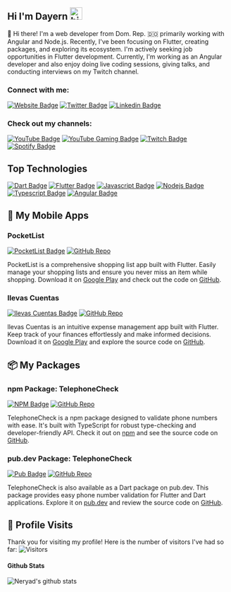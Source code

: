 ## Hi I'm Dayern <img src="https://user-images.githubusercontent.com/1303154/88677602-1635ba80-d120-11ea-84d8-d263ba5fc3c0.gif" width="28px" height="28px" alt="hi">

👋 Hi there! I'm a web developer from Dom. Rep. 🇩🇴 primarily working with Angular and Node.js. Recently, I've been focusing on Flutter, creating packages, and exploring its ecosystem. I'm actively seeking job opportunities in Flutter development. Currently, I'm working as an Angular developer and also enjoy doing live coding sessions, giving talks, and conducting interviews on my Twitch channel.

### Connect with me:
[![Website Badge](https://img.shields.io/badge/Website-neryad.dev-0e76a8?style=flat&labelColor=0e76a8&logo=internet-explorer&logoColor=white)](https://neryad.dev/)
[![Twitter Badge](https://img.shields.io/badge/-@neryadg-1ca0f1?style=flat&labelColor=1ca0f1&logo=twitter&logoColor=white&link=https://twitter.com/Ipenywis)](https://twitter.com/NeryadG) 
[![Linkedin Badge](https://img.shields.io/badge/-DayernG-0e76a8?style=flat&labelColor=0e76a8&logo=linkedin&logoColor=white)](https://www.linkedin.com/in/dayern-gomez/)

### Check out my channels:
[![YouTube Badge](https://img.shields.io/badge/YouTube-Programming-red?style=flat&logo=youtube&logoColor=white)]([https://www.youtube.com/channel/UC_your_programming_channel_id](https://www.youtube.com/@neryad)) 
[![YouTube Gaming Badge](https://img.shields.io/badge/YouTube-Gaming-red?style=flat&logo=youtube&logoColor=white)]([https://www.youtube.com/channel/UC_your_gaming_channel_id](https://www.youtube.com/@neryadg)) 
[![Twitch Badge](https://img.shields.io/badge/Twitch-DayernG-9146FF?style=flat&logo=twitch&logoColor=white)](https://www.twitch.tv/neryad)
[![Spotify Badge](https://img.shields.io/badge/-spotify-1CB854?style=flat&labelColor=black&logo=spotify&logoColor=1CB854)]([https://open.spotify.com/show/3rellaT0hUB5CW9nMPsIvh](https://open.spotify.com/show/6f5DN27T1tLbS1f2vnSHih?si=e78fcf83e24f4338)) 


<!-- TODO: Add last video link -->

<!-- - 🔭 I’m currently working on **Slearn** (Professional Courses Platform).
- :computer: Most used line of code `git commit -m "Initial Commit"`
- 🤔 I’m looking for help with Outstanding Video ideas.
- 📫 How to reach me: islempenywis@gmail.com.
- 😄 Pronouns: CoderOne, Ipenywis, islempenywis.
- ⚡ Fun fact: I play games and go to the GYM very often. -->

## Top Technologies

<!-- TODO: Make technologies links takes you to repositories -->
[![Dart Badge](https://img.shields.io/badge/-Dart-0175C2?style=for-the-badge&labelColor=black&logo=dart&logoColor=0175C2)](#) 
[![Flutter Badge](https://img.shields.io/badge/-Flutter-02569B?style=for-the-badge&labelColor=black&logo=flutter&logoColor=02569B)](#)
[![Javascript Badge](https://img.shields.io/badge/-Javascript-F0DB4F?style=for-the-badge&labelColor=black&logo=javascript&logoColor=F0DB4F)](#) [![Nodejs Badge](https://img.shields.io/badge/-Nodejs-3C873A?style=for-the-badge&labelColor=black&logo=node.js&logoColor=3C873A)](#)[![Typescript Badge](https://img.shields.io/badge/-Typescript-007acc?style=for-the-badge&labelColor=black&logo=typescript&logoColor=007acc)](#) 
[![Angular Badge](https://img.shields.io/badge/-Angular-E23236?style=for-the-badge&labelColor=white&logo=angular&logoColor=E23236)](#) 

## 📱 My Mobile Apps

### PocketList
[![PocketList Badge](https://img.shields.io/badge/-PocketList-3DDC84?style=for-the-badge&logo=google-play&logoColor=white)](https://play.google.com/store/apps/details?id=com.neryad.shopapp)
[![GitHub Repo](https://img.shields.io/badge/Repository-GitHub-blue?style=for-the-badge&logo=github&logoColor=white)](https://github.com/neryad/shopapp.git)

PocketList is a comprehensive shopping list app built with Flutter. Easily manage your shopping lists and ensure you never miss an item while shopping. Download it on [Google Play](https://play.google.com/store/apps/details?id=com.neryad.shopapp) and check out the code on [GitHub](https://github.com/neryad/shopapp.git).

### llevas Cuentas
[![llevas Cuentas Badge](https://img.shields.io/badge/-Allevas_Cuentas-3DDC84?style=for-the-badge&logo=google-play&logoColor=white)](https://play.google.com/store/apps/details?id=com.neryad.lleva_cuentas)
[![GitHub Repo](https://img.shields.io/badge/Repository-GitHub-blue?style=for-the-badge&logo=github&logoColor=white)](https://github.com/neryad/lleva_cuentas_flutter.git)

llevas Cuentas is an intuitive expense management app built with Flutter. Keep track of your finances effortlessly and make informed decisions. Download it on [Google Play](https://play.google.com/store/apps/details?id=com.neryad.lleva_cuentas) and explore the source code on [GitHub](https://github.com/neryad/lleva_cuentas_flutter.git).

## 📦 My Packages

### npm Package: TelephoneCheck
[![NPM Badge](https://img.shields.io/badge/NPM-TelephoneCheck-CB3837?style=for-the-badge&logo=npm&logoColor=white)](https://www.npmjs.com/package/telephonecheck)
[![GitHub Repo](https://img.shields.io/badge/Repository-GitHub-blue?style=for-the-badge&logo=github&logoColor=white)](https://github.com/neryad/ts-phone-validtor.git)

TelephoneCheck is a npm package designed to validate phone numbers with ease. It's built with TypeScript for robust type-checking and developer-friendly API. Check it out on [npm](https://www.npmjs.com/package/telephonecheck) and see the source code on [GitHub](https://github.com/neryad/ts-phone-validtor.git).

### pub.dev Package: TelephoneCheck
[![Pub Badge](https://img.shields.io/badge/pub.dev-TelephoneCheck-0175C2?style=for-the-badge&logo=dart&logoColor=white)](https://pub.dev/packages/telephone_check)
[![GitHub Repo](https://img.shields.io/badge/Repository-GitHub-blue?style=for-the-badge&logo=github&logoColor=white)](https://github.com/neryad/dart_phone_checker)

TelephoneCheck is also available as a Dart package on pub.dev. This package provides easy phone number validation for Flutter and Dart applications. Explore it on [pub.dev](https://pub.dev/packages/telephone_check) and review the source code on [GitHub](https://github.com/neryad/dart_phone_checker).

<!-- ### Tutorials

<img align="left" alt="React" width="26px" src="https://raw.githubusercontent.com/github/explore/80688e429a7d4ef2fca1e82350fe8e3517d3494d/topics/react/react.png" />

<img align="left" alt="HTML5" width="26px" src="https://raw.githubusercontent.com/github/explore/80688e429a7d4ef2fca1e82350fe8e3517d3494d/topics/html/html.png" />

<img align="left" alt="JavaScript" width="26px" src="https://raw.githubusercontent.com/github/explore/80688e429a7d4ef2fca1e82350fe8e3517d3494d/topics/javascript/javascript.png" />

<img align="left" alt="Visual Studio Code" width="26px" src="https://raw.githubusercontent.com/github/explore/80688e429a7d4ef2fca1e82350fe8e3517d3494d/topics/visual-studio-code/visual-studio-code.png" />

<img align="left" alt="Sass" width="26px" src="https://raw.githubusercontent.com/github/explore/80688e429a7d4ef2fca1e82350fe8e3517d3494d/topics/sass/sass.png" />

<img align="left" alt="Node.js" width="26px" src="https://raw.githubusercontent.com/github/explore/80688e429a7d4ef2fca1e82350fe8e3517d3494d/topics/nodejs/nodejs.png" />

<img align="left" alt="SQL" width="26px" src="https://raw.githubusercontent.com/github/explore/80688e429a7d4ef2fca1e82350fe8e3517d3494d/topics/sql/sql.png" />

<img align="left" alt="MySQL" width="26px" src="https://raw.githubusercontent.com/github/explore/80688e429a7d4ef2fca1e82350fe8e3517d3494d/topics/mysql/mysql.png" />

<img align="left" alt="Git" width="26px" src="https://raw.githubusercontent.com/github/explore/80688e429a7d4ef2fca1e82350fe8e3517d3494d/topics/git/git.png" />

<img align="left" alt="MongoDB" width="26px" src="https://raw.githubusercontent.com/github/explore/80688e429a7d4ef2fca1e82350fe8e3517d3494d/topics/mongodb/mongodb.png" />

<br />
<br /> -->

<!-- #### Bizness -->

<!-- - :paperclip: [My Resume/CV](https://github.com/ipenywis/ipenywis/blob/master/resumes/resume%20v1.0.pdf)

- :email: myema@gmail.com --->

## 👥 Profile Visits

Thank you for visiting my profile! Here is the number of visitors I've had so far: ![Visitors](https://komarev.com/ghpvc/?username=neryad)


<!-- <details> -->
<!-- <summary>
  More stuff about me
</summary>

<br >

I love sharing knowledge and putting tutorials, courses and posts together for helping other developers, and tjat's why CoderOne Youtube Channel exists!

#### Coding Stats

<!--START_SECTION:waka

```text
TypeScript   15 hrs 41 mins  ████████████████████▓░░░░   82.29 %
HTML         1 hr 50 mins    ██▒░░░░░░░░░░░░░░░░░░░░░░   09.61 %
Other        2 mins          ░░░░░░░░░░░░░░░░░░░░░░░░░   00.25 %
YAML         2 mins          ░░░░░░░░░░░░░░░░░░░░░░░░░   00.19 %
```

<!--END_SECTION:wak --->

#### Github Stats

![Neryad's github stats](https://github-readme-stats.vercel.app/api?username=neryad&count_private=true&theme=tokyonight&hide=contribs,prs)

<!-- </details> -->
